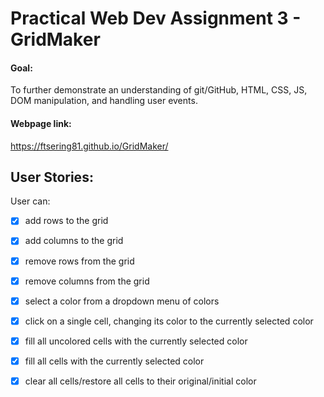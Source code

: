 # Practical Web Dev Assignment 3 - GridMaker

#### Goal:
To further demonstrate an understanding of git/GitHub, HTML, CSS, JS, DOM manipulation, and handling user events.

#### Webpage link:
https://ftsering81.github.io/GridMaker/

## User Stories:
User can: 
- [X] add rows to the grid
- [X] add columns to the grid
- [X] remove rows from the grid
- [X] remove columns from the grid
- [X] select a color from a dropdown menu of colors
- [X] click on a single cell, changing its color to the currently selected color
- [X] fill all uncolored cells with the currently selected color
- [X] fill all cells with the currently selected color
- [X] clear all cells/restore all cells to their original/initial color

